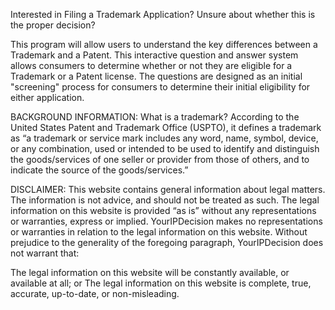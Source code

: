Interested in Filing a Trademark Application? Unsure about whether this is the proper decision? 

This program will allow users to understand the key differences between a Trademark and a Patent. This interactive question and answer system allows consumers to determine whether or not they are eligible for a Trademark or a Patent license. The questions are designed as an initial "screening" process for consumers to determine their initial eligibility for either application.<p></p>


BACKGROUND INFORMATION: What is a trademark? According to the United States Patent and Trademark Office (USPTO), it defines a trademark as “a trademark or service mark includes any word, name, symbol, device, or any combination, used or intended to be used to identify and distinguish the goods/services of one seller or provider from those of others, and to indicate the source of the goods/services.”


DISCLAIMER: This website contains general information about legal matters.  The information is not advice, and should not be treated as such. The legal information on this website is provided “as is” without any representations or warranties, express or implied. YourIPDecision makes no representations or warranties in relation to the legal information on this website. Without prejudice to the generality of the foregoing paragraph, YourIPDecision does not warrant that:

The legal information on this website will be constantly available, or available at all; or
The legal information on this website is complete, true, accurate, up-to-date, or non-misleading.
